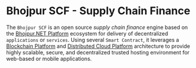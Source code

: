 # Bhojpur SCF - Supply Chain Finance

The `Bhojpur SCF` is an open source *supply chain finance* engine based on the [Bhojpur.NET Platform](https://github.com/bhojpur/platform) ecosystem for delivery of decentralized `applications` or `services`. Using several `Smart Contract`, it leverages a [Blockchain Platform](https://github.com/bhojpur/chain) and [Distributed Cloud Platform](https://github.com/bhojpur/dcp) architecture to provide highly scalable, secure, and decentralized trusted hosting environment for web-based or mobile applications.
